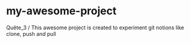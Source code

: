# my-awesome-project
Quête_3 / This awesome project is created to experiment git notions like clone, push and pull

